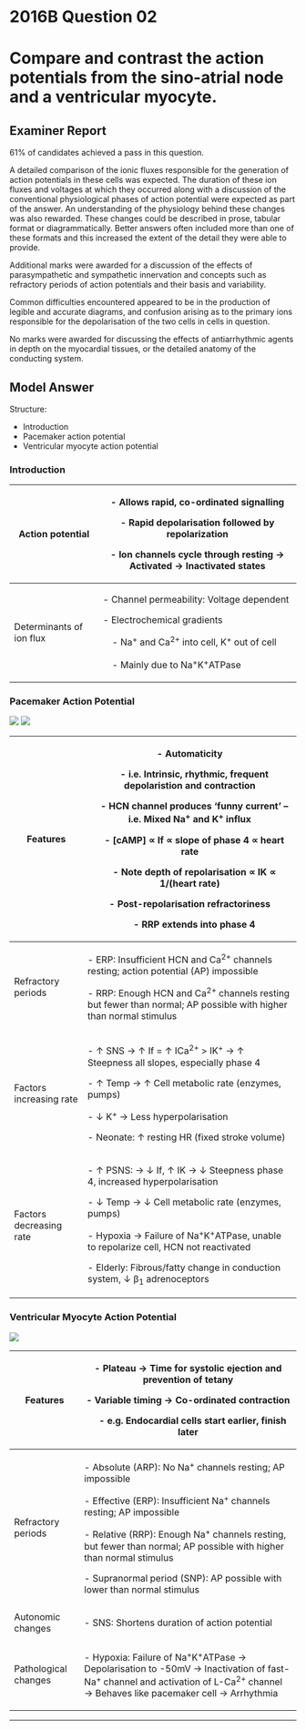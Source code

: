 <div class = "saq"> 

# 2016B Question 02 
# Compare and contrast the action potentials from the sino-atrial node and a ventricular myocyte.


## Examiner Report
61% of candidates achieved a pass in this question.


A detailed comparison of the ionic fluxes responsible for the generation of action potentials in these cells was expected. The duration of these ion fluxes and voltages at which they occurred along with a discussion of the conventional physiological phases of action potential were expected as part of the answer. An understanding of the physiology behind these changes was also rewarded.
These changes could be described in prose, tabular format or diagrammatically. Better answers often included more than one of these formats and this increased the extent of the detail they were able to provide.


Additional marks were awarded for a discussion of the effects of parasympathetic and sympathetic innervation and concepts such as refractory periods of action potentials and their basis and variability.


Common difficulties encountered appeared to be in the production of legible and accurate diagrams, and confusion arising as to the primary ions responsible for the depolarisation of the two cells in cells in question.


No marks were awarded for discussing the effects of antiarrhythmic agents in depth on the myocardial tissues, or the detailed anatomy of the conducting system.

## Model Answer
Structure:
- Introduction
- Pacemaker action potential
- Ventricular myocyte action potential

### Introduction

|Action potential|<p>- Allows rapid, co-ordinated signalling</p><p>- Rapid depolarisation followed by repolarization</p><p>- Ion channels cycle through resting → Activated → Inactivated states</p>|
| -- | -- |
|Determinants of ion flux|<p>- Channel permeability: Voltage dependent</p><p>- Electrochemical gradients</p><p>&emsp;- Na<sup>+</sup> and Ca<sup>2+</sup> into cell, K<sup>+</sup> out of cell</p><p>&emsp;- Mainly due to Na<sup>+</sup>K<sup>+</sup>ATPase</p>|


### Pacemaker Action Potential
<img src="resources\pacemaker-phases.svg">
<img src="resources\pacemaker-currents.svg">

|Features|<p>- Automaticity</p><p>&emsp;- i.e. Intrinsic, rhythmic, frequent depolaristion and contraction</p><p>&emsp;- HCN channel produces ‘funny current’ – i.e. Mixed Na<sup>+</sup> and K<sup>+</sup> influx</p><p>&emsp;- [cAMP] ∝ If ∝ slope of phase 4 ∝ heart rate</p><p>&emsp;- Note depth of repolarisation ∝ IK ∝ 1/(heart rate)</p><p>- Post-repolarisation refractoriness </p><p>&emsp;- RRP extends into phase 4</p>|
| -- | -- |
|Refractory periods|<p>- ERP: Insufficient HCN and Ca<sup>2+</sup> channels resting; action potential (AP) impossible</p><p>- RRP: Enough HCN and Ca<sup>2+</sup> channels resting but fewer than normal; AP possible with higher than normal stimulus</p>|
|Factors increasing rate|<p>- ↑ SNS → ↑ If = ↑ ICa<sup>2+</sup> > IK<sup>+</sup> → ↑ Steepness all slopes, especially phase 4</p><p>- ↑ Temp → ↑ Cell metabolic rate (enzymes, pumps)</p><p>- ↓ K<sup>+</sup> → Less hyperpolarisation</p><p>- Neonate: ↑ resting HR (fixed stroke volume)</p>|
|Factors decreasing rate|<p>- ↑ PSNS: → ↓ If, ↑ IK → ↓ Steepness phase 4, increased hyperpolarisation</p><p>- ↓ Temp → ↓ Cell metabolic rate (enzymes, pumps)</p><p>- Hypoxia → Failure of Na<sup>+</sup>K<sup>+</sup>ATPase, unable to repolarize cell, HCN not reactivated</p><p>- Elderly: Fibrous/fatty change in conduction system, ↓ β<sub>1</sub> adrenoceptors</p>|

### Ventricular Myocyte Action Potential
<img src="resources\ventricular-ap.svg">

|Features|<p>- Plateau → Time for systolic ejection and prevention of tetany</p><p>- Variable timing → Co-ordinated contraction</p><p>&emsp;- e.g. Endocardial cells start earlier, finish later</p>|
| -- | -- |
|Refractory periods|<p>- Absolute (ARP): No Na<sup>+</sup> channels resting; AP impossible</p><p>- Effective (ERP): Insufficient Na<sup>+</sup> channels resting; AP impossible</p><p>- Relative (RRP): Enough Na<sup>+</sup> channels resting, but fewer than normal; AP possible with higher than normal stimulus</p><p>- Supranormal period (SNP): AP possible with lower than normal stimulus|
|Autonomic changes|<p>- SNS: Shortens duration of action potential</p>|
|Pathological changes|<p>- Hypoxia: Failure of Na<sup>+</sup>K<sup>+</sup>ATPase → Depolarisation to -50mV → Inactivation of fast-Na<sup>+</sup> channel and activation of L-Ca<sup>2+</sup> channel → Behaves like pacemaker cell → Arrhythmia</p>|



--- 

</div>